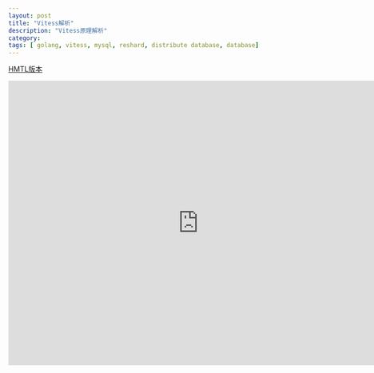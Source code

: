 ```yaml
---
layout: post
title: "Vitess解析"
description: "Vitess原理解析"
category: 
tags: [ golang, vitess, mysql, reshard, distribute database, database]
---
```



[HMTL版本](/ppt/vitess-notes.html)


<iframe src="http://www.slideshare.net/openinx/slideshelf" width="760px" height="570px" frameborder="0" marginwidth="0" marginheight="0" scrolling="no" style="border:none;" allowfullscreen webkitallowfullscreen mozallowfullscreen></iframe>

